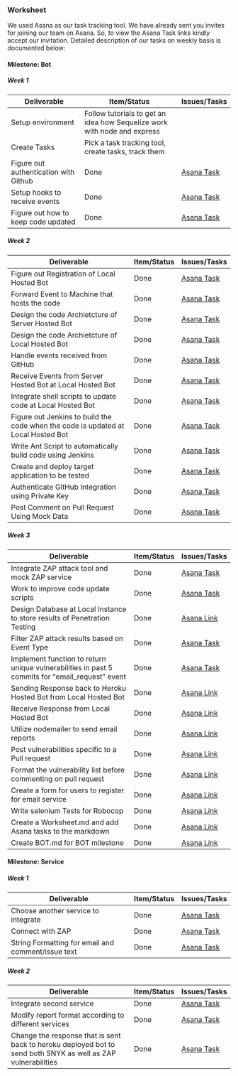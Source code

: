 ### Worksheet

We used Asana as our task tracking tool. We have already sent you invites for joining our team on Asana. So, to view the Asana Task links kindly accept our invitation. Detailed description of our tasks on weekly basis is documented below:

#### Milestone: Bot

##### Week 1

| Deliverable   | Item/Status   |  Issues/Tasks
| ------------- | ------------  |  ------------
| Setup environment      | Follow tutorials to get an idea how Sequelize work with node and express          | &nbsp;
| Create Tasks      | Pick a task tracking tool, create tasks, track them        | &nbsp;
| Figure out authentication with Github      | Done             |  [Asana Task](https://app.asana.com/0/445808828739095/447632320938603/f)
| Setup hooks to receive events      | Done             |  [Asana Task](https://app.asana.com/0/445808828739095/447632320938605/f)
| Figure out how to keep code updated      | Done             |  [Asana Task](https://app.asana.com/0/445808828739095/447632320938618/f)

##### Week 2

| Deliverable   | Item/Status   |  Issues/Tasks
| ------------- | ------------  |  ------------
| Figure out Registration of Local Hosted Bot      | Done         | [Asana Task](https://app.asana.com/0/445808828739095/447632320938638/f)
| Forward Event to Machine that hosts the code      | Done         | [Asana Task](https://app.asana.com/0/445808828739095/447632320938607/f)
| Design the code Archietcture of Server Hosted Bot      | Done | [Asana Task](https://app.asana.com/0/445808828739095/458375111176883/f)
| Design the code Archietcture of Local Hosted Bot      | Done | [Asana Task](https://app.asana.com/0/445808828739095/462888159482963/f)
| Handle events received from GitHub | Done | [Asana Task](https://app.asana.com/0/445808828739095/458375111176885)
| Receive Events from Server Hosted Bot at Local Hosted Bot      | Done       | [Asana Task](https://app.asana.com/0/445808828739095/447632320938636/f)
| Integrate shell scripts to update code at Local Hosted Bot| Done | [Asana Task](https://app.asana.com/0/445808828739095/447632320938615/f)
| Figure out Jenkins to build the code when the code is updated at Local Hosted Bot | Done | [Asana Task](https://app.asana.com/0/445808828739095/453477600949307/f)
| Write Ant Script to automatically build code using Jenkins | Done | [Asana Task](https://app.asana.com/0/445808828739095/458379710803626/f)
| Create and deploy target application to be tested | Done | [Asana Task](https://app.asana.com/0/445808828739095/453477600949306/f)
| Authenticate GitHub Integration using Private Key | Done | [Asana Task](https://app.asana.com/0/445808828739095/458375111176875/f)
| Post Comment on Pull Request Using Mock Data | Done | [Asana Task](https://app.asana.com/0/445808828739095/458375111176877/f)

##### Week 3

| Deliverable   | Item/Status   |  Issues/Tasks
| ------------- | ------------  |  ------------
| Integrate ZAP attack tool and mock ZAP service      | Done         | [Asana Task](https://app.asana.com/0/445808828739095/447632320938613/f)
| Work to improve code update scripts | Done | [Asana Task](https://app.asana.com/0/445808828739095/460723649265574/f)
| Design Database at Local Instance to store results of Penetration Testing | Done | [Asana Link](https://app.asana.com/0/445808828739095/458379710803625/f)
| Filter ZAP attack results based on Event Type | Done | [Asana Task](https://app.asana.com/0/445808828739095/462006653762362/f)
| Implement function to return unique vulnerabilities in past 5 commits for "email_request" event | Done | [Asana Task](https://app.asana.com/0/445808828739095/458379710803627/f)
| Sending Response back to Heroku Hosted Bot from Local Hosted Bot | Done | [Asana Link](https://app.asana.com/0/445808828739095/461780462704039/f)
| Receive Response from Local Hosted Bot | Done | [Asana Link](https://app.asana.com/0/445808828739095/447632320938609/f)
| Utilize nodemailer to send email reports | Done | [Asana Link](https://app.asana.com/0/445808828739095/460572142963430)
| Post vulnerabilities specific to a Pull request | Done | [Asana Link](https://app.asana.com/0/445808828739095/458375111176879/f)
| Format the vulnerability list before commenting on pull request | Done | [Asana Link](https://app.asana.com/0/445808828739095/458375111176881/f)
| Create a form for users to register for email service | Done | [Asana Link](https://app.asana.com/0/445808828739095/460572142963432/f)
| Write selenium Tests for Robocop | Done | [Asana Link](https://app.asana.com/0/445808828739095/459270581163758/f)
| Create a Worksheet.md and add Asana tasks to the markdown | Done | [Asana Link](https://app.asana.com/0/445808828739095/459255572817536/f)
| Create BOT.md for BOT milestone | Done | [Asana Link](https://app.asana.com/0/445808828739095/447816377354508/f)

#### Milestone: Service

##### Week 1

| Deliverable   | Item/Status   |  Issues/Tasks
| ------------- | ------------  |  ------------
| Choose another service to integrate      | Done             |  [Asana Task](https://app.asana.com/0/445808828739095/467824432268864/f)
| Connect with ZAP      | Done             |  [Asana Task](https://app.asana.com/0/445808828739095/467824432268862/f)
| String Formatting for email and comment/issue text      | Done             |  [Asana Task](https://app.asana.com/0/445808828739095/467824432268860/f)

##### Week 2

| Deliverable   | Item/Status   |  Issues/Tasks
| ------------- | ------------  |  ------------
| Integrate second service     | Done             |  [Asana Task](https://app.asana.com/0/445808828739095/467824432268866/f)
| Modify report format according to different services      | Done             |  [Asana Task](https://app.asana.com/0/445808828739095/476017001380652/f)
| Change the response that is sent back to heroku deployed bot to send both SNYK as well as ZAP vulnerabilities      | Done             |  [Asana Task](https://app.asana.com/0/445808828739095/474131837623334/f)
